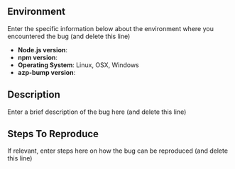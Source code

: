 ## Environment
Enter the specific information below about the environment where you encountered the bug (and delete this line)
- **Node.js version**: 
- **npm version**: 
- **Operating System**: Linux, OSX, Windows
- **azp-bump version**: 

## Description
Enter a brief description of the bug here (and delete this line)

## Steps To Reproduce
If relevant, enter steps here on how the bug can be reproduced (and delete this line)
